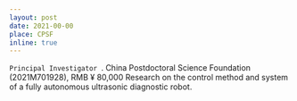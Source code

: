 ```yaml
---
layout: post
date: 2021-00-00
place: CPSF
inline: true
---
```


`Principal Investigator	`.
China Postdoctoral Science Foundation (2021M701928), RMB ¥ 80,000
 Research on the control method and system of a fully autonomous ultrasonic diagnostic robot.
